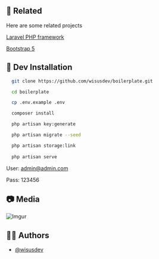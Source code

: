 ## 🧩 Related

Here are some related projects

[Laravel PHP framework](https://github.com/laravel/laravel)

[Bootstrap 5](https://getbootstrap.com)

  
## 🔧 Dev Installation


```bash 
  git clone https://github.com/wisusdev/boilerplate.git

  cd boilerplate

  cp .env.example .env

  composer install

  php artisan key:generate

  php artisan migrate --seed

  php artisan storage:link
  
  php artisan serve
```

User: admin@admin.com 

Pass: 123456


## 📷 Media

![Imgur](https://imgur.com/fy78GvM.png "Home")
    
## 🧑🏻 Authors

- [@wisusdev](https://github.com/wisusdev)
